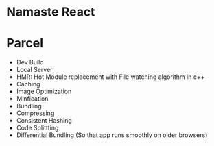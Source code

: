 # Namaste React


# Parcel
- Dev Build
- Local Server
- HMR: Hot Module replacement with File watching algorithm in c++
- Caching
- Image Optimization
- Minfication
- Bundling
- Compressing
- Consistent Hashing
- Code Splittting
- Differential Bundling (So that app runs smoothly on older browsers)
